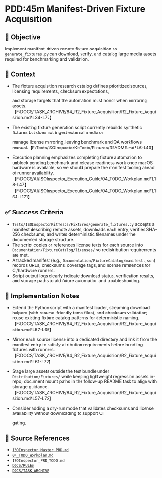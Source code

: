 # PDD:45m Manifest-Driven Fixture Acquisition

## 🎯 Objective

Implement manifest-driven remote fixture acquisition so `generate_fixtures.py` can download, verify, and catalog large media assets required for benchmarking and validation.

## 🧩 Context

- The fixture acquisition research catalog defines prioritized sources, licensing requirements, checksum expectations,

  and storage targets that the automation must honor when mirroring
  assets.【F:DOCS/TASK_ARCHIVE/84_R2_Fixture_Acquisition/R2_Fixture_Acquisition.md†L34-L72】

- The existing fixture generation script currently rebuilds synthetic fixtures but does not ingest external media or

  manage license mirroring, leaving benchmark and QA workflows
  manual.【F:Tests/ISOInspectorKitTests/Fixtures/README.md†L6-L49】

- Execution planning emphasizes completing fixture automation to unblock pending benchmark and release readiness work
  once macOS hardware is available, so we should prepare the manifest tooling ahead of runner availability.【F:DOCS/AI/ISOInspector_Execution_Guide/04_TODO_Workplan.md†L18-L47】【F:DOCS/AI/ISOInspector_Execution_Guide/04_TODO_Workplan.md†L164-L171】

## ✅ Success Criteria

- `Tests/ISOInspectorKitTests/Fixtures/generate_fixtures.py` accepts a manifest describing remote assets, downloads each entry, verifies SHA-256 checksums, and writes deterministic filenames under the documented storage structure.
- The script copies or references license texts for each source into `Documentation/FixtureCatalog/licenses/` so redistribution requirements are met.
- A tracked manifest (e.g., `Documentation/FixtureCatalog/manifest.json`) records URLs, checksums, coverage tags, and license references for CI/hardware runners.
- Script output logs clearly indicate download status, verification results, and storage paths to aid future automation and troubleshooting.

## 🔧 Implementation Notes

- Extend the Python script with a manifest loader, streaming download helpers (with resume-friendly temp files), and
  checksum validation; reuse existing fixture catalog patterns for deterministic naming.【F:DOCS/TASK_ARCHIVE/84_R2_Fixture_Acquisition/R2_Fixture_Acquisition.md†L57-L65】

- Mirror each source license into a dedicated directory and link it from the manifest entry to satisfy attribution
  requirements before bundling fixtures with runners.【F:DOCS/TASK_ARCHIVE/84_R2_Fixture_Acquisition/R2_Fixture_Acquisition.md†L61-L72】

- Stage large assets outside the test bundle under `Distribution/Fixtures/` while keeping lightweight regression assets in-repo; document mount paths in the follow-up README task to align with storage guidance.【F:DOCS/TASK_ARCHIVE/84_R2_Fixture_Acquisition/R2_Fixture_Acquisition.md†L57-L72】
- Consider adding a dry-run mode that validates checksums and license availability without downloading to support CI

  gating.

## 🧠 Source References

- [`ISOInspector_Master_PRD.md`](../AI/ISOViewer/ISOInspector_PRD_Full/ISOInspector_Master_PRD.md)
- [`04_TODO_Workplan.md`](../AI/ISOInspector_Execution_Guide/04_TODO_Workplan.md)
- [`ISOInspector_PRD_TODO.md`](../AI/ISOViewer/ISOInspector_PRD_TODO.md)
- [`DOCS/RULES`](../RULES)
- [`DOCS/TASK_ARCHIVE`](../TASK_ARCHIVE)
